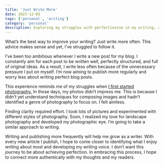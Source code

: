 ```yaml
---
title: 'Just Write More'
date: 2023-12-03
tags: ['personal', 'writing']
category: 'personal'
description: Exploring my struggles with perfectionism in my writing, and my commitment to overcome it through consistent practice.
---
```


What’s the best way to improve your writing? Just write more often. This advice makes sense and yet, I’ve struggled to follow it.

I’ve been too ambitious whenever I write a new post for my blog. I constantly aim for each post to be written well, perfectly structured, and full of original ideas. As a result, I write less often because of the unnecessary pressure I put on myself. I’m now aiming to publish more regularly and worry less about writing perfect blog posts.

This experience reminds me of my struggles when [I first started photography.](/blog/my-first-steps-in-photography) In those days, my photos didn’t impress me. This is because I didn’t yet understand techniques for composing images and hadn’t identified a genre of photography to focus on. I felt aimless. 

Finding clarity required effort. I took lots of pictures and experimented with different styles of photography. Soon, I realized my love for landscape photography and developed my photographic eye. I’m going to take a similar approach to writing. 

Writing and publishing more frequently will help me grow as a writer. With every new article I publish, I hope to come closer to identifying what I enjoy writing about most and developing my writing voice. I don’t want this journey to be about achieving perfection. In embracing this process, I hope to connect more authentically with my thoughts and my readers.